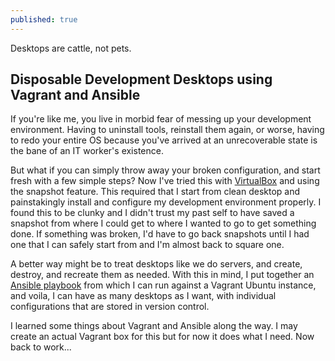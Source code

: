 ```yaml
---
published: true
---
```

Desktops are cattle, not pets.

## Disposable Development Desktops using Vagrant and Ansible

If you're like me, you live in morbid fear of messing up your development environment. Having to uninstall tools, reinstall them again, or worse, having to redo your entire OS because you've arrived at an unrecoverable state is the bane of an IT worker's existence.

But what if you can simply throw away your broken configuration, and start fresh with a few simple steps? Now I've tried this with [VirtualBox](https://www.virtualbox.org/) and using the snapshot feature. This required that I start from clean desktop and painstakingly install and configure my development environment properly. I found this to be clunky and I didn't trust my past self to have saved a snapshot from where I could get to where I wanted to go to get something done. If something was broken, I'd have to go back snapshots until I had one that I can safely start from and I'm almost back to square one.

A better way might be to treat desktops like we do servers, and create, destroy, and recreate them as needed. With this in mind, I put together an [Ansible playbook](https://bitbucket.org/ngstigator/ansible-vagrant-desktop/src/master/) from which I can run against a Vagrant Ubuntu instance, and voila, I can have as many desktops as I want, with individual configurations that are stored in version control.

I learned some things about Vagrant and Ansible along the way. I may create an actual Vagrant box for this but for now it does what I need. Now back to work...
